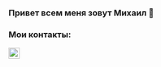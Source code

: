### Привет всем меня зовут Михаил 👋

### Мои контакты:

[<img align="left" alt="https://github.com/lKolabrodl" width="22px" src="https://cdn.jsdelivr.net/npm/simple-icons@3.4.1/icons/telegram.svg" />][telegram]

[telegram]: https://teleg.run/Kolabrod
